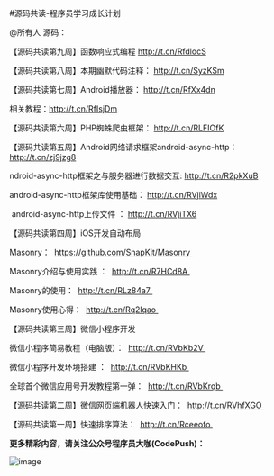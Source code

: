 #源码共读-程序员学习成长计划







@所有人 源码：  

【源码共读第九周】函数响应式编程
http://t.cn/RfdlocS

【源码共读第八周】本期幽默代码注释： 
http://t.cn/SyzKSm

【源码共读第七周】Android播放器： 
http://t.cn/RfXx4dn

相关教程：http://t.cn/RfIsjDm 

【源码共读第六周】PHP蜘蛛爬虫框架： 
http://t.cn/RLFIOfK

【源码共读第五周】Android网络请求框架android-async-http： 
http://t.cn/zj9jzg8 

ndroid-async-http框架之与服务器进行数据交互: 
http://t.cn/R2pkXuB 

android-async-http框架库使用基础： 
http://t.cn/RVjiWdx 

 android-async-http上传文件 ： 
http://t.cn/RVjiTX6 

【源码共读第四周】iOS开发自动布局  

Masonry：  
https://github.com/SnapKit/Masonry  

Masonry介绍与使用实践 ：  
http://t.cn/R7HCd8A  

Masonry的使用：  
http://t.cn/RLz84a7  

Masonry使用心得：  
http://t.cn/Rq2lqao  

【源码共读第三周】微信小程序开发  

微信小程序简易教程（电脑版）：  
http://t.cn/RVbKb2V  

微信小程序开发环境搭建 ：  
http://t.cn/RVbKHKb  

全球首个微信应用号开发教程第一弹：  
http://t.cn/RVbKrqb  

【源码共读第二周】微信网页端机器人快速入门：  
http://t.cn/RVhfXGO  

【源码共读第一周】快速排序算法：  
http://t.cn/Rceeofo   

**更多精彩内容，请关注公众号程序员大咖(CodePush)：**

![image](https://github.com/worldligang/CodeReading/blob/master/image/codepush.jpg)